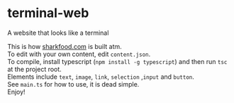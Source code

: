 # terminal-web
A website that looks like a terminal  

This is how [sharkfood.com](https://sharkfood.com) is built atm.  
To edit with your own content, edit `content.json`.  
To compile, install typescript (`npm install -g typescript`) and then run `tsc` at the project root.  
Elements include `text`, `image`, `link`, `selection` ,`input` and `button`.  
See `main.ts` for how to use, it is dead simple.   
Enjoy!
